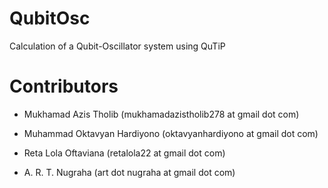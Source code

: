 
# QubitOsc
Calculation of a Qubit-Oscillator system using QuTiP

# Contributors
- Mukhamad Azis Tholib
(mukhamadazistholib278 at gmail dot com)

- Muhammad Oktavyan Hardiyono 
(oktavyanhardiyono at gmail dot com)

- Reta Lola Oftaviana
(retalola22 at gmail dot com)

- A. R. T. Nugraha
(art dot nugraha at gmail dot com)
